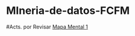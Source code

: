 # MIneria-de-datos-FCFM
  #Acts. por Revisar
    [Mapa Mental 1](https://github.com/OrlandoGaSa/MIneria-de-datos-FCFM/blob/main/Mapa%20mental%20_1_1811901.pdf)
